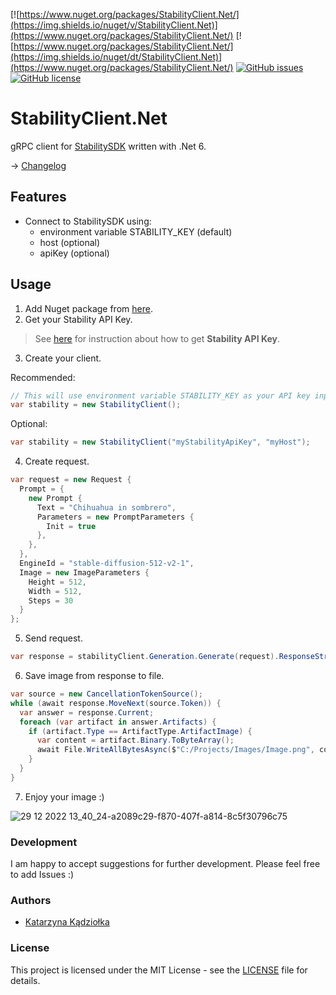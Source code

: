 [![https://www.nuget.org/packages/StabilityClient.Net/](https://img.shields.io/nuget/v/StabilityClient.Net)](https://www.nuget.org/packages/StabilityClient.Net/)
[![https://www.nuget.org/packages/StabilityClient.Net/](https://img.shields.io/nuget/dt/StabilityClient.Net)](https://www.nuget.org/packages/StabilityClient.Net/)
[![GitHub issues](https://img.shields.io/github/issues/Katarzyna-Kadziolka/StabilityClient.Net)](https://GitHub.com/Katarzyna-Kadziolka/StabilityClient.Net/issues/)
[![GitHub license](https://img.shields.io/github/license/Katarzyna-Kadziolka/StabilityClient.Net.svg)](https://github.com/Katarzyna-Kadziolka/StabilityClient.Net/blob/develop/LICENSE)

# StabilityClient.Net

gRPC client for [StabilitySDK](https://github.com/Stability-AI/stability-sdk) written with .Net 6. 

-> [Changelog](CHANGELOG.md)

## Features
- Connect to StabilitySDK using:
    - environment variable STABILITY_KEY (default)
    - host (optional)
    - apiKey (optional)

## Usage

1. Add Nuget package from [here](https://www.nuget.org/packages/StabilityClient.Net/).
2. Get your Stability API Key.

> See [here](https://github.com/Stability-AI/stability-sdk) for instruction about how to get **Stability API Key**.

3. Create your client.

Recommended:
```csharp
// This will use environment variable STABILITY_KEY as your API key input and https://grpc.stability.ai:443 as your host input.
var stability = new StabilityClient();
```

Optional:

```csharp
var stability = new StabilityClient("myStabilityApiKey", "myHost");
```

4. Create request.

```csharp
var request = new Request {
  Prompt = {
    new Prompt {
      Text = "Chihuahua in sombrero",
      Parameters = new PromptParameters {
        Init = true
      },
    },
  },
  EngineId = "stable-diffusion-512-v2-1",
  Image = new ImageParameters {
    Height = 512,
    Width = 512,
    Steps = 30
  }
};
```

5. Send request.

```csharp
var response = stabilityClient.Generation.Generate(request).ResponseStream;
```

6. Save image from response to file.

```csharp
var source = new CancellationTokenSource();
while (await response.MoveNext(source.Token)) {
  var answer = response.Current;
  foreach (var artifact in answer.Artifacts) {
    if (artifact.Type == ArtifactType.ArtifactImage) {
      var content = artifact.Binary.ToByteArray();
      await File.WriteAllBytesAsync($"C:/Projects/Images/Image.png", content, source.Token);
    }
  }
}
```

7. Enjoy your image :)

![29 12 2022 13_40_24-a2089c29-f870-407f-a814-8c5f30796c75](https://user-images.githubusercontent.com/62292047/209964002-65a64d50-72bc-46ee-a3fc-ff4f2294166c.png)

### Development
I am happy to accept suggestions for further development. Please feel free to add Issues :)

### Authors
- [Katarzyna Kądziołka](https://github.com/Katarzyna-Kadziolka)

### License
This project is licensed under the MIT License - see the [LICENSE](https://raw.githubusercontent.com/Katarzyna-Kadziolka/StabilityClient.Net/develop/LICENSE) file for details.
